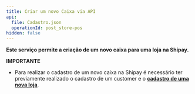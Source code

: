 ```yaml
---
title: Criar um novo Caixa via API
api:
  file: Cadastro.json
  operationId: post_store-pos
hidden: false
---
```

**Este serviço permite a criação de um novo caixa para uma loja na Shipay.**

**IMPORTANTE**

* Para realizar o cadastro de um novo caixa na Shipay é necessário ter previamente  realizado o cadastro de um customer e o **[cadastro de uma nova loja](https://shipay.readme.io/reference/post_store)**.